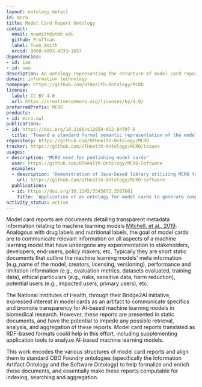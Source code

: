 ```yaml
---
layout: ontology_detail
id: mcro
title: Model Card Report Ontology
contact:
  email: muamith@utmb.edu
  github: ProfTuan
  label: Tuan Amith
  orcid: 0000-0003-4333-1857
dependencies:
- id: iao
- id: swo
description: An ontology representing the structure of model card reports - reports that describe basic characteristics of machine learning models for the public and consumers.
domain: information technology
homepage: https://github.com/UTHealth-Ontology/MCRO
license:
  label: CC BY 4.0
  url: https://creativecommons.org/licenses/by/4.0/
preferredPrefix: MCRO
products:
- id: mcro.owl
publications:
- id: https://doi.org/10.1186/s12859-022-04797-6
  title: 'Toward a standard formal semantic representation of the model card report'
repository: https://github.com/UTHealth-Ontology/MCRO
tracker: https://github.com/UTHealth-Ontology/MCRO/issues
usages:
- description: 'MCRO used for publishing model cards'
  user: https://github.com/UTHealth-Ontology/MCRO-Software
  examples:
  - description: 'Demonstration of Java-based library utilizing MCRO to output RDF-based model card reports'
    url: https://github.com/UTHealth-Ontology/MCRO-Software
  publications: 
  - id: https://doi.org/10.1145/3543873.3587601
    title: 'Application of an ontology for model cards to generate computable artifacts for linking machine learning information from biomedical research'
activity_status: active
---
```


Model card reports are documents detailing transparent metadata information relating to machine learning models [Mitchell, et al., 2019](https://dl.acm.org/doi/10.1145/3287560.3287596). Analogous with drug labels and nutritional labels, the goal of model cards are to communicate relevant information on all aspects of a machine learning model that have undergone any experimentation to stakeholders, developers, end-users, policy makers, etc. Typically they are short static documents that outline the machine learning models' meta information (e.g.,name of the model, creators, licensing, versioning), performance and limitation information (e.g., evaluation metrics, datasets evaluated, training data), ethical particulars (e.g., risks, sensitive data, harm reduction), potential users (e.g., impacted users, primary users), etc. 

The National Institutes of Health, through their Bridge2AI initiative, expressed interest in model cards as an artifact to communicate specifics and promote transparency for AI-based machine learning models in biomedical research. However, these reports are presented in static documents, and have the potential to impede any possible retrieval, analysis, and aggregation of these reports. Model card reports translated as RDF-based formats could help in this effort, including supplementing application tools to analyze AI-based machine learning models.

This work encodes the various structures of model card reports and align them to standard OBO Foundry ontologies (specifically the Information Artifact Ontology and the Software Ontology) to help formalize and enrich these documents, and essentially make these reports computable for indexing, searching and aggregation.


